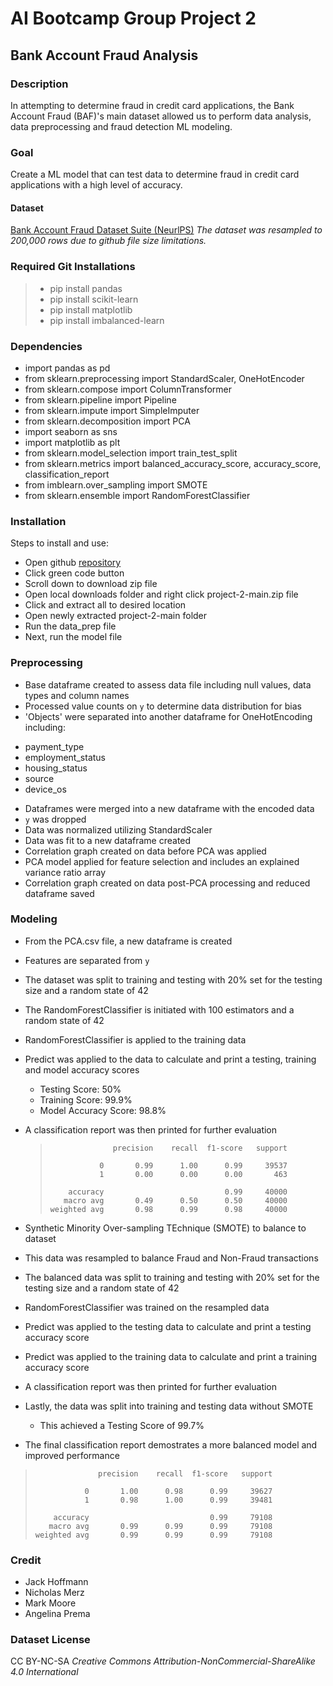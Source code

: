 # AI Bootcamp Group Project 2

## Bank Account Fraud Analysis

### Description
In attempting to determine fraud in credit card applications, the Bank Account Fraud (BAF)'s main dataset allowed us to perform data analysis, data preprocessing and fraud detection ML modeling.

### Goal
Create a ML model that can test data to determine fraud in credit card applications with a high level of accuracy.

#### Dataset
[Bank Account Fraud Dataset Suite (NeurlPS)](https://www.kaggle.com/datasets/sgpjesus/bank-account-fraud-dataset-neurips-2022?select=Base.csv)
*The dataset was resampled to 200,000 rows due to github file size limitations.*

### Required Git Installations
> - pip install pandas
> - pip install scikit-learn
> - pip install matplotlib
> - pip install imbalanced-learn
  
### Dependencies
* import pandas as pd
* from sklearn.preprocessing import StandardScaler, OneHotEncoder
* from sklearn.compose import ColumnTransformer
* from sklearn.pipeline import Pipeline
* from sklearn.impute import SimpleImputer
* from sklearn.decomposition import PCA
* import seaborn as sns
* import matplotlib as plt
* from sklearn.model_selection import train_test_split
* from sklearn.metrics import balanced_accuracy_score, accuracy_score, classification_report
* from imblearn.over_sampling import SMOTE
* from sklearn.ensemble import RandomForestClassifier

### Installation
Steps to install and use:
* Open github [repository](https://github.com/killerpennywise/project-2/tree/main)
* Click green code button
* Scroll down to download zip file
* Open local downloads folder and right click project-2-main.zip file
* Click and extract all to desired location
* Open newly extracted project-2-main folder
* Run the data_prep file
* Next, run the model file

### Preprocessing
*  Base dataframe created to assess data file including null values, data types and column names
*  Processed value counts on ```y``` to determine data distribution for bias
*  'Objects' were separated into another dataframe for OneHotEncoding including:
  - payment_type
  - employment_status
  - housing_status
  - source
  - device_os
*  Dataframes were merged into a new dataframe with the encoded data
*  ```y``` was dropped
*  Data was normalized utilizing StandardScaler
*  Data was fit to a new dataframe created
*  Correlation graph created on data before PCA was applied
*  PCA model applied for feature selection and includes an explained variance ratio array
*  Correlation graph created on data post-PCA processing and reduced dataframe saved

### Modeling
*  From the PCA.csv file, a new dataframe is created
*  Features are separated from ```y```
*  The dataset was split to training and testing with 20% set for the testing size and a random state of 42
*  The RandomForestClassifier is initiated with 100 estimators and a random state of 42
*  RandomForestClassifier is applied to the training data
*  Predict was applied to the data to calculate and print a testing, training and model accuracy scores
   - Testing Score: 50%
   - Training Score: 99.9%
   - Model Accuracy Score: 98.8%
* A classification report was then printed for further evaluation
  
  >                   precision    recall  f1-score   support
  >
  >                0       0.99      1.00      0.99     39537
  >                1       0.00      0.00      0.00       463
  >
  >         accuracy                           0.99     40000
  >        macro avg       0.49      0.50      0.50     40000
  >     weighted avg       0.98      0.99      0.98     40000

*  Synthetic Minority Over-sampling TEchnique (SMOTE) to balance to dataset
*  This data was resampled to balance Fraud and Non-Fraud transactions
*  The balanced data was split to training and testing with 20% set for the testing size and a random state of 42
*  RandomForestClassifier was trained on the resampled data
*  Predict was applied to the testing data to calculate and print a testing accuracy score
*  Predict was applied to the training data to calculate and print a training accuracy score
*  A classification report was then printed for further evaluation
*  Lastly, the data was split into training and testing data without SMOTE
   - This achieved a Testing Score of 99.7%
*  The final classification report demostrates a more balanced model and improved performance
  >                   precision    recall  f1-score   support
  >  
  >                0       1.00      0.98      0.99     39627
  >                1       0.98      1.00      0.99     39481
  >
  >         accuracy                           0.99     79108
  >        macro avg       0.99      0.99      0.99     79108
  >     weighted avg       0.99      0.99      0.99     79108

### Credit
- Jack Hoffmann
- Nicholas Merz
- Mark Moore
- Angelina Prema

### Dataset License
CC BY-NC-SA
   *Creative Commons Attribution-NonCommercial-ShareAlike 4.0 International*
